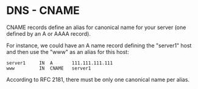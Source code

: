 # DNS - CNAME

CNAME records define an alias for canonical name for your server \(one defined by an A or AAAA record\).

For instance, we could have an A name record defining the "server1" host and then use the "www" as an alias for this host:

```text
server1     IN  A       111.111.111.111
www         IN  CNAME   server1
```

According to RFC 2181, there must be only one canonical name per alias.

